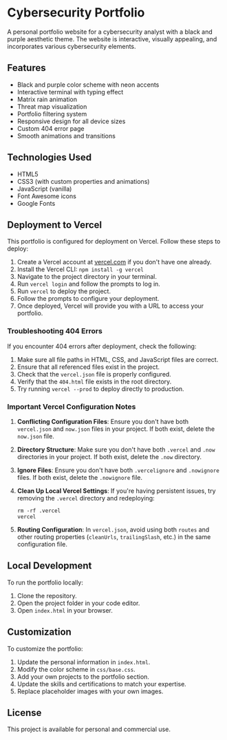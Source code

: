 # Cybersecurity Portfolio

A personal portfolio website for a cybersecurity analyst with a black and purple aesthetic theme. The website is interactive, visually appealing, and incorporates various cybersecurity elements.

## Features

- Black and purple color scheme with neon accents
- Interactive terminal with typing effect
- Matrix rain animation
- Threat map visualization
- Portfolio filtering system
- Responsive design for all device sizes
- Custom 404 error page
- Smooth animations and transitions

## Technologies Used

- HTML5
- CSS3 (with custom properties and animations)
- JavaScript (vanilla)
- Font Awesome icons
- Google Fonts

## Deployment to Vercel

This portfolio is configured for deployment on Vercel. Follow these steps to deploy:

1. Create a Vercel account at [vercel.com](https://vercel.com) if you don't have one already.
2. Install the Vercel CLI: `npm install -g vercel`
3. Navigate to the project directory in your terminal.
4. Run `vercel login` and follow the prompts to log in.
5. Run `vercel` to deploy the project.
6. Follow the prompts to configure your deployment.
7. Once deployed, Vercel will provide you with a URL to access your portfolio.

### Troubleshooting 404 Errors

If you encounter 404 errors after deployment, check the following:

1. Make sure all file paths in HTML, CSS, and JavaScript files are correct.
2. Ensure that all referenced files exist in the project.
3. Check that the `vercel.json` file is properly configured.
4. Verify that the `404.html` file exists in the root directory.
5. Try running `vercel --prod` to deploy directly to production.

### Important Vercel Configuration Notes

1. **Conflicting Configuration Files**: Ensure you don't have both `vercel.json` and `now.json` files in your project. If both exist, delete the `now.json` file.

2. **Directory Structure**: Make sure you don't have both `.vercel` and `.now` directories in your project. If both exist, delete the `.now` directory.

3. **Ignore Files**: Ensure you don't have both `.vercelignore` and `.nowignore` files. If both exist, delete the `.nowignore` file.

4. **Clean Up Local Vercel Settings**: If you're having persistent issues, try removing the `.vercel` directory and redeploying:
   ```
   rm -rf .vercel
   vercel
   ```

5. **Routing Configuration**: In `vercel.json`, avoid using both `routes` and other routing properties (`cleanUrls`, `trailingSlash`, etc.) in the same configuration file.

## Local Development

To run the portfolio locally:

1. Clone the repository.
2. Open the project folder in your code editor.
3. Open `index.html` in your browser.

## Customization

To customize the portfolio:

1. Update the personal information in `index.html`.
2. Modify the color scheme in `css/base.css`.
3. Add your own projects to the portfolio section.
4. Update the skills and certifications to match your expertise.
5. Replace placeholder images with your own images.

## License

This project is available for personal and commercial use.

